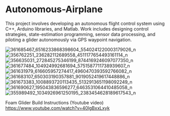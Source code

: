 # Autonomous-Airplane
This project involves developing an autonomous flight control system using C++, Arduino libraries, and Matlab. Work includes designing control strategies, state-estimation programming, sensor data processing, and piloting a glider autonomously via GPS waypoint navigation.

![361685467_6516233868398604_5540241220003179026_n](https://github.com/Oscar8gonzalez8/Autonomous-Airplane/assets/98362869/fee76228-f2d7-44c6-8502-44492ff7056c)
![356762251_236282112689558_4511177654493161114_n](https://github.com/Oscar8gonzalez8/Autonomous-Airplane/assets/98362869/5e6d75b2-7c29-4e24-bbc2-0d857cfef28f)
![356635031_272845275346199_8744169246097077350_n](https://github.com/Oscar8gonzalez8/Autonomous-Airplane/assets/98362869/21550181-18ca-47b2-9bc5-c40b04f55799)
![361677484_104924992681694_5751587711738939607_n](https://github.com/Oscar8gonzalez8/Autonomous-Airplane/assets/98362869/5bf9ca53-77fb-43c5-87b9-5f20a748682f)
![361631979_616605957274417_4960470393592766082_n](https://github.com/Oscar8gonzalez8/Autonomous-Airplane/assets/98362869/1657e996-d0bc-4c65-af6d-c2f89418f538)
![361683107_650303190357881_9019052419617448886_n](https://github.com/Oscar8gonzalez8/Autonomous-Airplane/assets/98362869/7fdf93b0-a427-474e-9c2f-5e92323db5f0)
![361673383_1008893720113435_5132913651198092249_n](https://github.com/Oscar8gonzalez8/Autonomous-Airplane/assets/98362869/2ad8bba7-ef69-4fc2-bb88-4b7236eb5311)
![361690627_195043836596277_6463531064410485058_n](https://github.com/Oscar8gonzalez8/Autonomous-Airplane/assets/98362869/0035769a-926e-4c60-9845-0acb144c7cec)
![355989492_1034926961250195_2383454628189617543_n](https://github.com/Oscar8gonzalez8/Autonomous-Airplane/assets/98362869/52858c98-e762-4fc9-a4fb-176cd7dabf25)



Foam Glider Build Instructions (Youtube video)
https://www.youtube.com/watch?v=40lgBxxLxyk
